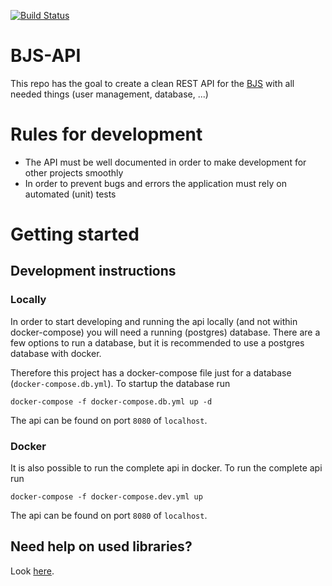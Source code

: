 [![Build Status](https://github.com/aykborstelmann/bjs-api/workflows/Build%20and%20Deploy/badge.svg?branch=master)](https://github.com/aykborstelmann/bjs-api/actions?query=workflow%3A%22Build+and+Deploy%22)

# BJS-API
This repo has the goal to create a clean REST API for the [BJS](https://www.bundesjugendspiele.de/) with all needed things (user management, database, ...)

# Rules for development
- The API must be well documented in order to make development for other projects smoothly
- In order to prevent bugs and errors the application must rely on automated (unit) tests

# Getting started
## Development instructions
### Locally
In order to start developing and running the api locally (and not within docker-compose) you will need a
running (postgres) database. There are a few options to run a database, but it is recommended to use 
a postgres database with docker.

Therefore this project has a docker-compose file just for a database (`docker-compose.db.yml`).
To startup the database run 

`docker-compose -f docker-compose.db.yml up -d`

The api can be found on port `8080` of `localhost`.

### Docker
It is also possible to run the complete api in docker. 
To run the complete api run

`docker-compose -f docker-compose.dev.yml up`

The api can be found on port `8080` of `localhost`.

## Need help on used libraries? 
Look [here](HELP.md).
